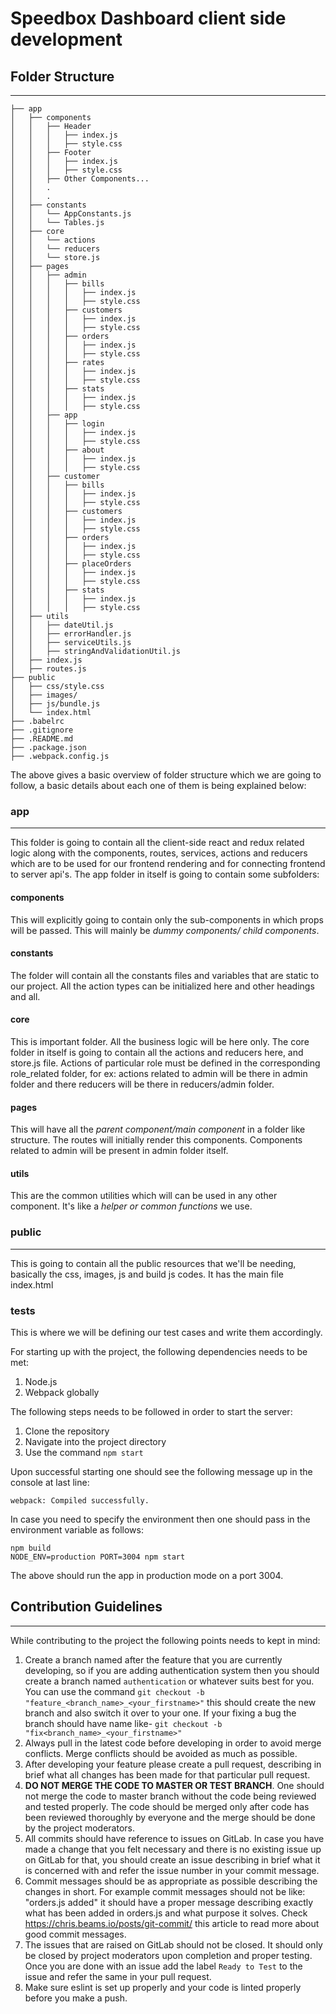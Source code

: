 # Speedbox Dashboard client side development

## Folder Structure
-----------------------------------
```
├── app
│   ├── components
│   │   ├── Header
│   │   │   ├── index.js
│   │   │   ├── style.css
│   │   ├── Footer
│   │   │   ├── index.js
│   │   │   ├── style.css
│   │   ├── Other Components...
│   │   .
│   │   .
│   ├── constants
│   │   └── AppConstants.js
│   │   └── Tables.js
│   ├── core
│   │   └── actions
│   │   └── reducers
│   │   └── store.js
│   ├── pages
│   │  	├── admin
│   │   │   ├── bills
│   │   │   │	├── index.js
│	│	│	│	├── style.css
│   │   │   ├── customers
│   │   │   │	├── index.js
│	│	│	│	├── style.css
│   │   │   ├── orders
│   │   │   │	├── index.js
│	│	│	│	├── style.css
│   │   │   ├── rates
│   │   │   │	├── index.js
│	│	│	│	├── style.css
│   │   │   ├── stats
│   │   │   │	├── index.js
│	│	│	│	├── style.css
│   │   ├── app
│   │   │   ├── login  
│   │   │   │	├── index.js
│	│	│	│	├── style.css
│   │   │   ├── about
│   │   │   │	├── index.js
│	│	│	│	├── style.css
│   │   ├── customer
│   │   │   ├── bills
│   │   │   │	├── index.js
│	│	│	│	├── style.css
│   │   │   ├── customers
│   │   │   │	├── index.js
│	│	│	│	├── style.css
│   │   │   ├── orders
│   │   │   │	├── index.js
│	│	│	│	├── style.css
│   │   │   ├── placeOrders
│   │   │   │	├── index.js
│	│	│	│	├── style.css
│   │   │   ├── stats
│   │   │   │	├── index.js
│	│	│	│	├── style.css
│   ├── utils
│   │	├── dateUtil.js
│   │	├── errorHandler.js
│   │	├── serviceUtils.js
│   │	├── stringAndValidationUtil.js
│   ├── index.js
│   ├── routes.js
├── public
│   ├── css/style.css
│   ├── images/
│   ├── js/bundle.js
│   └── index.html
├── .babelrc
├── .gitignore
├── .README.md
├── .package.json
├── .webpack.config.js

```

The above gives a basic overview of folder structure which we are going to follow, a basic details about each one of them is being explained below:

### app
-----------------
This folder is going to contain all the client-side react and redux related logic along with the components, routes, services, actions and reducers which are to be used for our frontend rendering and for connecting frontend to server api's.
The app folder in itself is going to contain some subfolders:

#### components
This will explicitly going to contain only the sub-components in which props will be passed. This will mainly be *dummy components/ child components*.

#### constants
The folder will contain all the constants files and variables that are static to our project. All the action types can be initialized here and other headings and all.

#### core
This is important folder. All the business logic will be here only.
The core folder in itself is going to contain all the actions and reducers here, and store.js file.
Actions of particular role must be defined in the corresponding role_related folder, for ex: actions related to admin will be there in admin folder and there reducers will be there in reducers/admin folder.

#### pages
This will have all the *parent component/main component* in a folder like structure. The routes will initially render this components. Components related to admin will be present in admin folder itself.

#### utils
This are the common utilities which will can be used in any other component.
It's like a *helper or common functions* we use.

### public
------------------
This is going to contain all the public resources that we'll be needing, basically the css, images, js and build js codes.
It has the main file index.html

### __tests__
This is where we will be defining our test cases and write them accordingly.

For starting up with the project, the following dependencies needs to be met:
 1. Node.js
 2. Webpack globally

The following steps needs to be followed in order to start the server:

 1. Clone the repository
 2. Navigate into the project directory
 3. Use the command `npm start`

Upon successful starting one should see the following message up in the console at last line:
```
webpack: Compiled successfully.
```
In case you need to specify the environment then one should pass in the environment variable as follows:
```
npm build
NODE_ENV=production PORT=3004 npm start
```
The above should run the app in production mode on a port 3004.

## Contribution Guidelines
-----------------------------------
While contributing to the project the following points needs to kept in mind:

 1. Create a branch named after the feature that you are currently developing, so if you are adding authentication system then you should create a branch named `authentication` or whatever suits best for you. You can use the command `git checkout -b "feature_<branch_name>_<your_firstname>"` this should create the new branch and also switch it over to your one.
 If your fixing a bug the branch should have name like- `git checkout -b "fix<branch_name>_<your_firstname>"`
 2. Always pull in the latest code before developing in order to avoid merge conflicts. Merge conflicts should be avoided as much as possible.
 3. After developing your feature please create a pull request, describing in brief what all changes has been made for that particular pull request.
 4. **DO NOT MERGE THE CODE TO MASTER OR TEST BRANCH**. One should not merge the code to master branch without the code being reviewed and tested properly. The code should be merged only after code has been reviewed thoroughly by everyone and the merge should be done by the project moderators.
 5. All commits should have reference to issues on GitLab. In case you have made a change that you felt necessary and there is no existing issue up on GitLab for that, you should create an issue describing in brief what it is concerned with and refer the issue number in your commit message.
 6. Commit messages should be as appropriate as possible describing the changes in short. For example commit messages should not be like: "orders.js added" it should have a proper message describing exactly what has been added in orders.js and what purpose it solves. Check https://chris.beams.io/posts/git-commit/ this article to read more about good commit messages.
 7. The issues that are raised on GitLab should not be closed. It should only be closed by project moderators upon completion and proper testing. Once you are done with an issue add the label `Ready to Test` to the issue and refer the same in your pull request. 
 8. Make sure eslint is set up properly and your code is linted properly before you make a push.
